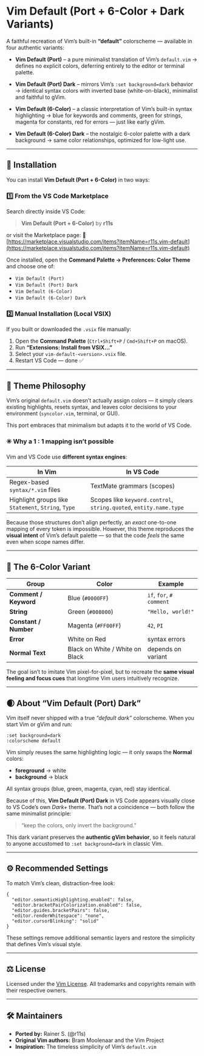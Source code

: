 # Vim Default (Port + 6-Color + Dark Variants)

A faithful recreation of Vim’s built-in **“default”** colorscheme — available in four authentic variants:

* **Vim Default (Port)** – a pure minimalist translation of Vim’s `default.vim`
  → defines no explicit colors, deferring entirely to the editor or terminal palette.

* **Vim Default (Port) Dark** – mirrors Vim’s `:set background=dark` behavior
  → identical syntax colors with inverted base (white-on-black), minimalist and faithful to gVim.

* **Vim Default (6-Color)** – a classic interpretation of Vim’s built-in syntax highlighting
  → blue for keywords and comments, green for strings, magenta for constants, red for errors — just like early gVim.

* **Vim Default (6-Color) Dark** – the nostalgic 6-color palette with a dark background
  → same color relationships, optimized for low-light use.

---

## 🧩 Installation

You can install **Vim Default (Port + 6-Color)** in two ways:

### 1️⃣ From the VS Code Marketplace

Search directly inside VS Code:

> **Vim Default (Port + 6-Color)** by **r11s**

or visit the Marketplace page:
🔗 [https://marketplace.visualstudio.com/items?itemName=r11s.vim-default](https://marketplace.visualstudio.com/items?itemName=r11s.vim-default)

Once installed, open the **Command Palette → Preferences: Color Theme** and choose one of:

* `Vim Default (Port)`
* `Vim Default (Port) Dark`
* `Vim Default (6-Color)`
* `Vim Default (6-Color) Dark`

### 2️⃣ Manual Installation (Local VSIX)

If you built or downloaded the `.vsix` file manually:

1. Open the **Command Palette** (`Ctrl+Shift+P` / `Cmd+Shift+P` on macOS).
2. Run **“Extensions: Install from VSIX...”**
3. Select your `vim-default-<version>.vsix` file.
4. Restart VS Code — done ✅

---

## 🎨 Theme Philosophy

Vim’s original `default.vim` doesn’t actually assign colors — it simply clears existing highlights, resets syntax, and leaves color decisions to your environment (`syncolor.vim`, terminal, or GUI).

This port embraces that minimalism but adapts it to the world of VS Code.

### ✳️ Why a 1 : 1 mapping isn’t possible

Vim and VS Code use **different syntax engines**:

| In Vim                                              | In VS Code                                                         |
| --------------------------------------------------- | ------------------------------------------------------------------ |
| Regex-based `syntax/*.vim` files                    | TextMate grammars (scopes)                                         |
| Highlight groups like `Statement`, `String`, `Type` | Scopes like `keyword.control`, `string.quoted`, `entity.name.type` |

Because those structures don’t align perfectly, an *exact* one-to-one mapping of every token is impossible.
However, this theme reproduces the **visual intent** of Vim’s default palette — so that the code *feels* the same even when scope names differ.

---

## 🎨 The 6-Color Variant

| Group                 | Color                           | Example                  |
| --------------------- | ------------------------------- | ------------------------ |
| **Comment / Keyword** | Blue (`#0000FF`)                | `if`, `for`, `# comment` |
| **String**            | Green (`#008000`)               | `"Hello, world!"`        |
| **Constant / Number** | Magenta (`#FF00FF`)             | `42`, `PI`               |
| **Error**             | White on Red                    | syntax errors            |
| **Normal Text**       | Black on White / White on Black | depends on variant       |

The goal isn’t to imitate Vim pixel-for-pixel, but to recreate the **same visual feeling and focus cues** that longtime Vim users intuitively recognize.

---

## 🌒 About “Vim Default (Port) Dark”

Vim itself never shipped with a true *“default dark”* colorscheme.
When you start Vim or gVim and run:

```vim
:set background=dark
:colorscheme default
```

Vim simply reuses the same highlighting logic — it only swaps the **Normal** colors:

* **foreground** → white
* **background** → black

All syntax groups (blue, green, magenta, cyan, red) stay identical.

Because of this, **Vim Default (Port) Dark** in VS Code appears visually close to VS Code’s own *Dark+* theme.
That’s not a coincidence — both follow the same minimalist principle:

> “keep the colors, only invert the background.”

This dark variant preserves the **authentic gVim behavior**,
so it feels natural to anyone accustomed to `:set background=dark` in classic Vim.

---

## ⚙️ Recommended Settings

To match Vim’s clean, distraction-free look:

```jsonc
{
  "editor.semanticHighlighting.enabled": false,
  "editor.bracketPairColorization.enabled": false,
  "editor.guides.bracketPairs": false,
  "editor.renderWhitespace": "none",
  "editor.cursorBlinking": "solid"
}
```

These settings remove additional semantic layers and restore the simplicity that defines Vim’s visual style.

---

## ⚖️ License

Licensed under the [Vim License](https://github.com/vim/vim/blob/master/LICENSE).
All trademarks and copyrights remain with their respective owners.

---

## 🛠 Maintainers

* **Ported by:** Rainer S. (@r11s)
* **Original Vim authors:** Bram Moolenaar and the Vim Project
* **Inspiration:** The timeless simplicity of Vim’s `default.vim`
